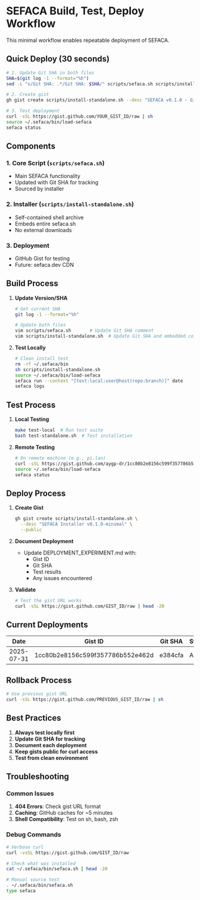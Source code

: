 # SEFACA Build, Test, Deploy Workflow

This minimal workflow enables repeatable deployment of SEFACA.

## Quick Deploy (30 seconds)

```bash
# 1. Update Git SHA in both files
SHA=$(git log -1 --format="%h")
sed -i "s/Git SHA: .*/Git SHA: $SHA/" scripts/sefaca.sh scripts/install-standalone.sh

# 2. Create gist
gh gist create scripts/install-standalone.sh --desc "SEFACA v0.1.0 - Git SHA: $SHA" --public

# 3. Test deployment
curl -sSL https://gist.github.com/YOUR_GIST_ID/raw | sh
source ~/.sefaca/bin/load-sefaca
sefaca status
```

## Components

### 1. Core Script (`scripts/sefaca.sh`)
- Main SEFACA functionality
- Updated with Git SHA for tracking
- Sourced by installer

### 2. Installer (`scripts/install-standalone.sh`)
- Self-contained shell archive
- Embeds entire sefaca.sh
- No external downloads

### 3. Deployment
- GitHub Gist for testing
- Future: sefaca.dev CDN

## Build Process

1. **Update Version/SHA**
   ```bash
   # Get current SHA
   git log -1 --format="%h"
   
   # Update both files
   vim scripts/sefaca.sh       # Update Git SHA comment
   vim scripts/install-standalone.sh  # Update Git SHA and embedded content
   ```

2. **Test Locally**
   ```bash
   # Clean install test
   rm -rf ~/.sefaca/bin
   sh scripts/install-standalone.sh
   source ~/.sefaca/bin/load-sefaca
   sefaca run --context "[test:local:user@host(repo:branch)]" date
   sefaca logs
   ```

## Test Process

1. **Local Testing**
   ```bash
   make test-local  # Run test suite
   bash test-standalone.sh  # Test installation
   ```

2. **Remote Testing**
   ```bash
   # On remote machine (e.g., pi.lan)
   curl -sSL https://gist.github.com/aygp-dr/1cc80b2e8156c599f357786b552e462d/raw | sh
   source ~/.sefaca/bin/load-sefaca
   sefaca status
   ```

## Deploy Process

1. **Create Gist**
   ```bash
   gh gist create scripts/install-standalone.sh \
     --desc "SEFACA Installer v0.1.0-minimal" \
     --public
   ```

2. **Document Deployment**
   - Update DEPLOYMENT_EXPERIMENT.md with:
     - Gist ID
     - Git SHA
     - Test results
     - Any issues encountered

3. **Validate**
   ```bash
   # Test the gist URL works
   curl -sSL https://gist.github.com/GIST_ID/raw | head -20
   ```

## Current Deployments

| Date | Gist ID | Git SHA | Status |
|------|---------|---------|--------|
| 2025-07-31 | 1cc80b2e8156c599f357786b552e462d | e384cfa | Active |

## Rollback Process

```bash
# Use previous gist URL
curl -sSL https://gist.github.com/PREVIOUS_GIST_ID/raw | sh
```

## Best Practices

1. **Always test locally first**
2. **Update Git SHA for tracking**
3. **Document each deployment**
4. **Keep gists public for curl access**
5. **Test from clean environment**

## Troubleshooting

### Common Issues

1. **404 Errors**: Check gist URL format
2. **Caching**: GitHub caches for ~5 minutes
3. **Shell Compatibility**: Test on sh, bash, zsh

### Debug Commands

```bash
# Verbose curl
curl -vsSL https://gist.github.com/GIST_ID/raw

# Check what was installed
cat ~/.sefaca/bin/sefaca.sh | head -20

# Manual source test
. ~/.sefaca/bin/sefaca.sh
type sefaca
```